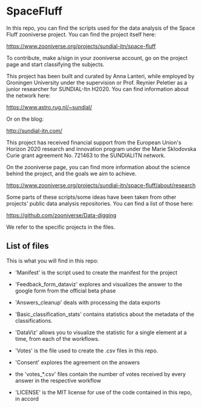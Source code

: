 # SpaceFluff

In this repo, you can find the scripts used for the data analysis of the Space Fluff zooniverse project. You can find the project itself here:

https://www.zooniverse.org/projects/sundial-itn/space-fluff

To contribute, make a/sign in your zooniverse account, go on the project page and start classifying the subjects. 

This project has been built and curated by Anna Lanteri, while employed by Groningen University under the supervision or Prof. Reynier Peletier as a junior researcher for SUNDIAL-Itn H2020. You can find information about the network here:

https://www.astro.rug.nl/~sundial/

Or on the blog:

http://sundial-itn.com/

This project has received financial support from the European Union's Horizon 2020 research and innovation program under the Marie Sklodovska Curie grant agreement No. 721463 to the SUNDIALITN network.

On the zooniverse page, you can find more information about the science behind the project, and the goals we aim to achieve.

https://www.zooniverse.org/projects/sundial-itn/space-fluff/about/research

Some parts of these scripts/some ideas have been taken from other projects' public data analysis repositories. You can find a list of those here:

https://github.com/zooniverse/Data-digging

We refer to the specific projects in the files.

## List of files

This is what you will find in this repo:

- 'Manifest' is the script used to create the manifest for the project
- 'Feedback_form_dataviz' explores and visualizes the answer to the google form from the official beta phase
- 'Answers_cleanup' deals with processing the data exports
- 'Basic_classification_stats' contains statistics about the metadata of the classifications. 
- 'DataViz' allows you to visualize the statistic for a single element at a time, from each of the workflows.
- 'Votes' is the file used to create the .csv files in this repo. 
- 'Consent' explores the agreement on the answers 

- the 'votes_*.csv' files contain the number of votes received by every answer in the respective workflow

- 'LICENSE' is the MIT license for use of the code contained in this repo, in accord